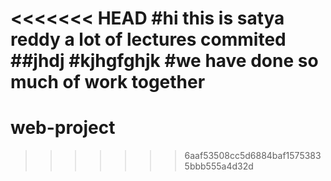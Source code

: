 <<<<<<< HEAD
#hi this is satya reddy
a lot of lectures commited
##jhdj
#kjhgfghjk
#we have done so much of work together
=======
# web-project
>>>>>>> 6aaf53508cc5d6884baf15753835bbb555a4d32d
